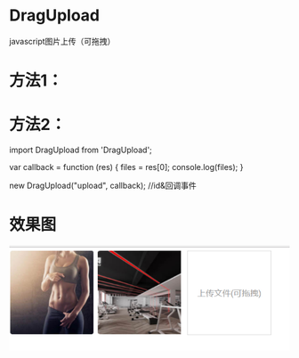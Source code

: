 # DragUpload
javascript图片上传（可拖拽）

# 方法1：
<script src="../upload.js"></script>

# 方法2：
import DragUpload from 'DragUpload';

var callback = function (res) {
    files = res[0];
    console.log(files);
}

new DragUpload("upload", callback); //id&回调事件


# 效果图
![效果图](https://github.com/lqdsjcom/DragUpload/blob/master/demo/demo.jpg)

